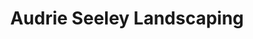 ---
title: "Audrie Seeley Landscaping"
url: /kansas-city/audrie-seeley-landscaping/
shop: Garten-Center
---